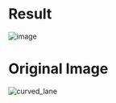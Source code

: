 # Result
![image](https://user-images.githubusercontent.com/84629235/136231716-e62f450f-177a-4abb-b4e4-fa9d773356a9.png)

# Original Image
![curved_lane](https://user-images.githubusercontent.com/84629235/136231889-b1e4f296-5d3a-446b-816f-42afc28adba5.jpg)

